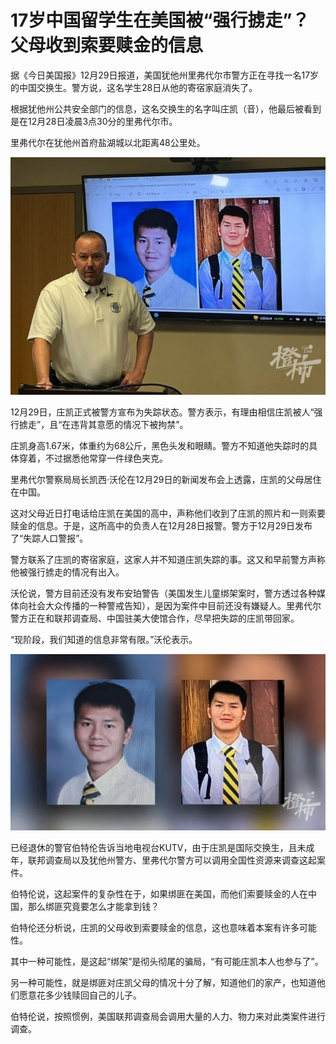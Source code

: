 # 17岁中国留学生在美国被“强行掳走”？父母收到索要赎金的信息

据《今日美国报》12月29日报道，美国犹他州里弗代尔市警方正在寻找一名17岁的中国交换生。警方说，这名学生28日从他的寄宿家庭消失了。

根据犹他州公共安全部门的信息，这名交换生的名字叫庄凯（音），他最后被看到是在12月28日凌晨3点30分的里弗代尔市。

里弗代尔在犹他州首府盐湖城以北距离48公里处。

![38e47748d4b5590097548c2b9dc184fc.jpg](https://raw.githubusercontent.com/qqhsx/qqnews_image/main/2023/12/30/17岁中国留学生在美国被“强行掳走”？父母收到索要赎金的信息/38e47748d4b5590097548c2b9dc184fc.jpg)

12月29日，庄凯正式被警方宣布为失踪状态。警方表示，有理由相信庄凯被人“强行掳走”，且“在违背其意愿的情况下被拘禁”。

庄凯身高1.67米，体重约为68公斤，黑色头发和眼睛。警方不知道他失踪时的具体穿着，不过据悉他常穿一件绿色夹克。

里弗代尔警察局局长凯西·沃伦在12月29日的新闻发布会上透露，庄凯的父母居住在中国。

这对父母近日打电话给庄凯在美国的高中，声称他们收到了庄凯的照片和一则索要赎金的信息。于是，这所高中的负责人在12月28日报警。警方于12月29日发布了“失踪人口警报”。

警方联系了庄凯的寄宿家庭，这家人并不知道庄凯失踪的事。这又和早前警方声称他被强行掳走的情况有出入。

沃伦说，警方目前还没有发布安珀警告（美国发生儿童绑架案时，警方透过各种媒体向社会大众传播的一种警戒告知），是因为案件中目前还没有嫌疑人。里弗代尔警方正在和联邦调查局、中国驻美大使馆合作，尽早把失踪的庄凯带回家。

“现阶段，我们知道的信息非常有限。”沃伦表示。

![84077a8fac06d4a51131a5890844ff3f.jpg](https://raw.githubusercontent.com/qqhsx/qqnews_image/main/2023/12/30/17岁中国留学生在美国被“强行掳走”？父母收到索要赎金的信息/84077a8fac06d4a51131a5890844ff3f.jpg)

已经退休的警官伯特伦告诉当地电视台KUTV，由于庄凯是国际交换生，且未成年，联邦调查局以及犹他州警方、里弗代尔警方可以调用全国性资源来调查这起案件。

伯特伦说，这起案件的复杂性在于，如果绑匪在美国，而他们索要赎金的人在中国，那么绑匪究竟要怎么才能拿到钱？

伯特伦还分析说，庄凯的父母收到索要赎金的信息，这也意味着本案有许多可能性。

其中一种可能性，是这起“绑架”是彻头彻尾的骗局，“有可能庄凯本人也参与了”。

另一种可能性，就是绑匪对庄凯父母的情况十分了解，知道他们的家产，也知道他们愿意花多少钱赎回自己的儿子。

伯特伦说，按照惯例，美国联邦调查局会调用大量的人力、物力来对此类案件进行调查。

